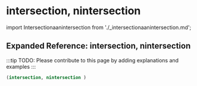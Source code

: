 # intersection, nintersection

import Intersectionaanintersection from './_intersectionaanintersection.md';

<Intersectionaanintersection />

## Expanded Reference: intersection, nintersection

:::tip
TODO: Please contribute to this page by adding explanations and examples
:::

```lisp
(intersection, nintersection )
```
